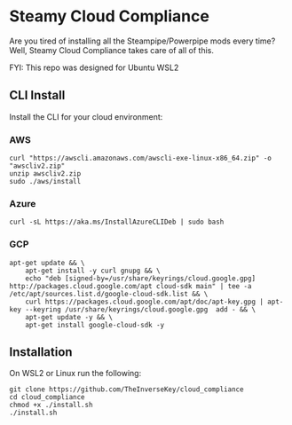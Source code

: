 # Steamy Cloud Compliance


Are you tired of installing all the Steampipe/Powerpipe mods every time? Well, Steamy Cloud Compliance takes care of all of this.

FYI: This repo was designed for Ubuntu WSL2

## CLI Install

Install the CLI for your cloud environment:

### AWS
```
curl "https://awscli.amazonaws.com/awscli-exe-linux-x86_64.zip" -o "awscliv2.zip"
unzip awscliv2.zip
sudo ./aws/install
```

### Azure

```curl -sL https://aka.ms/InstallAzureCLIDeb | sudo bash```

### GCP

```
apt-get update && \
    apt-get install -y curl gnupg && \
    echo "deb [signed-by=/usr/share/keyrings/cloud.google.gpg] http://packages.cloud.google.com/apt cloud-sdk main" | tee -a /etc/apt/sources.list.d/google-cloud-sdk.list && \
    curl https://packages.cloud.google.com/apt/doc/apt-key.gpg | apt-key --keyring /usr/share/keyrings/cloud.google.gpg  add - && \
    apt-get update -y && \
    apt-get install google-cloud-sdk -y
```

## Installation 

On WSL2 or Linux run the following:

```
git clone https://github.com/TheInverseKey/cloud_compliance
cd cloud_compliance
chmod +x ./install.sh
./install.sh
```
